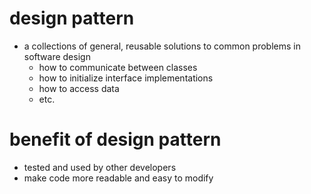 # design pattern

- a collections of general, reusable solutions to common problems in software design
  - how to communicate between classes
  - how to initialize interface implementations
  - how to access data
  - etc.

# benefit of design pattern

- tested and used by other developers
- make code more readable and easy to modify
